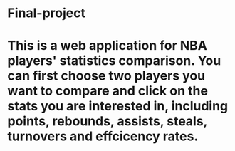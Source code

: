 # Final-project

# This is a web application for NBA players' statistics comparison. You can first choose two players you want to compare and click on the stats you are interested in, including points, rebounds, assists, steals, turnovers and effcicency rates.
